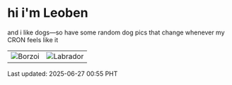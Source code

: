 # hi i'm Leoben

and i like dogs—so have some random dog pics that change whenever my CRON feels like it

|  |  |
|--------|----------|
| ![Borzoi](https://random-dog-vercel.vercel.app/api/random-borzoi?v=1750956928) | ![Labrador](https://random-dog-vercel.vercel.app/api/random-labrador?v=1750956928) |

Last updated: 2025-06-27 00:55 PHT
